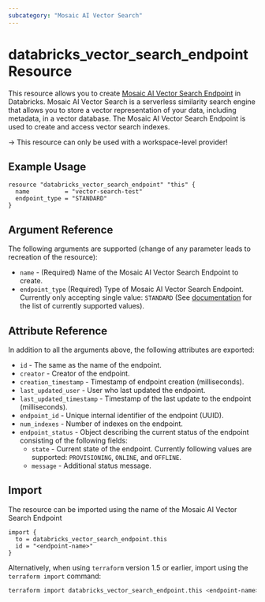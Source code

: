 ```yaml
---
subcategory: "Mosaic AI Vector Search"
---
```

# databricks_vector_search_endpoint Resource

This resource allows you to create [Mosaic AI Vector Search Endpoint](https://docs.databricks.com/en/generative-ai/vector-search.html) in Databricks.  Mosaic AI Vector Search is a serverless similarity search engine that allows you to store a vector representation of your data, including metadata, in a vector database.  The Mosaic AI Vector Search Endpoint is used to create and access vector search indexes.

-> This resource can only be used with a workspace-level provider!

## Example Usage

```hcl
resource "databricks_vector_search_endpoint" "this" {
  name          = "vector-search-test"
  endpoint_type = "STANDARD"
}
```

## Argument Reference

The following arguments are supported (change of any parameter leads to recreation of the resource):

* `name` - (Required) Name of the Mosaic AI Vector Search Endpoint to create.
* `endpoint_type` (Required) Type of Mosaic AI Vector Search Endpoint.  Currently only accepting single value: `STANDARD` (See [documentation](https://docs.databricks.com/api/workspace/vectorsearchendpoints/createendpoint) for the list of currently supported values).

## Attribute Reference

In addition to all the arguments above, the following attributes are exported:

* `id` - The same as the name of the endpoint.
* `creator` - Creator of the endpoint.
* `creation_timestamp` - Timestamp of endpoint creation (milliseconds).
* `last_updated_user` - User who last updated the endpoint.
* `last_updated_timestamp` - Timestamp of the last update to the endpoint (milliseconds).
* `endpoint_id` - Unique internal identifier of the endpoint (UUID).
* `num_indexes` - Number of indexes on the endpoint.
* `endpoint_status` - Object describing the current status of the endpoint consisting of the following fields:
  * `state` - Current state of the endpoint. Currently following values are supported: `PROVISIONING`, `ONLINE`, and `OFFLINE`.
  * `message` - Additional status message.

## Import

The resource can be imported using the name of the Mosaic AI Vector Search Endpoint

```hcl
import {
  to = databricks_vector_search_endpoint.this
  id = "<endpoint-name>"
}
```

Alternatively, when using `terraform` version 1.5 or earlier, import using the `terraform import` command:

```bash
terraform import databricks_vector_search_endpoint.this <endpoint-name>
```
